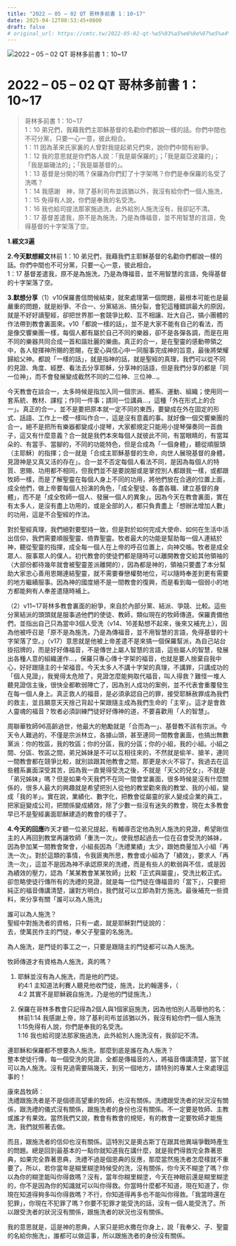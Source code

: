 ```yaml
---
title: "2022 – 05 – 02 QT 哥林多前書 1：10~17"
date: 2025-04-12T00:53:45+0800
draft: false
# original_url: https://cmtc.tw/2022-05-02-qt-%e5%93%a5%e6%9e%97%e5%a4%9a%e5%89%8d%e6%9b%b8-1%ef%bc%9a1017
---
```


![2022 – 05 – 02 QT 哥林多前書 1：10~17](/images/qt.jpg   "2022 – 05 – 02 QT 哥林多前書 1：10~17")

# 2022 – 05 – 02 QT 哥林多前書 1：10~17

> 哥林多前書 1：10~17  
> 1：10 弟兄們，我藉我們主耶穌基督的名勸你們都說一樣的話。你們中間也不可分黨，只要一心一意，彼此相合。  
> 1：11 因為革來氏家裏的人曾對我提起弟兄們來，說你們中間有紛爭。  
> 1：12 我的意思就是你們各人說：「我是屬保羅的」；「我是屬亞波羅的」；「我是屬磯法的」；「我是屬基督的」。  
> 1：13 基督是分開的嗎？保羅為你們釘了十字架嗎？你們是奉保羅的名受了洗嗎？  
> 1：14 我感謝　神，除了基利司布並該猶以外，我沒有給你們一個人施洗，  
> 1：15 免得有人說，你們是奉我的名受洗。  
> 1：16 我也給司提法那家施過洗，此外給別人施洗沒有，我卻記不清。  
> 1：17 基督差遣我，原不是為施洗，乃是為傳福音，並不用智慧的言語，免得基督的十字架落了空。

**1.經文3遍**

**2.今天默想經文**林前 1：10 弟兄們，我藉我們主耶穌基督的名勸你們都說一樣的話。你們中間也不可分黨，只要一心一意，彼此相合。  
1：17 基督差遣我，原不是為施洗，乃是為傳福音，並不用智慧的言語，免得基督的十字架落了空。

**3.默想分享**（1）v10保羅書信問候結束，就來處理第一個問題，最根本可能也是最嚴重的問題，就是紛爭、不合一、分黨結派、搞分裂，會犯這種錯誤最大的原因，就是不好好讀聖經，卻把世界那一套競爭比較、互不相讓、壯大自己，搞小團體的作法帶到教會裏面來。v10「都說一樣的話」，並不是大家不能有自己的看法，而是像交響樂團一樣，每個人都有屬於自己不同的樂器，卻不是各彈各調，而是在用不同的樂器共同合成一首和諧壯麗的樂曲。真正的合一，是在聖靈的感動帶領之中，各人發揮神所賜的恩賜，在愛心與信心中一同服事完成神的旨意，最後將榮耀歸給父神。都說「一樣的話」，就是指神的話，就是聖經的真理，我們可以從不同的見證、角度、經歷、看法去分享耶穌，分享神的話語，但是我們分享的都是「同一位神」，而不會發展變成截然不同的二位神、三位神…。

今天教會在談合一，太多時候是指加入同一個宗派、體系、運動、組織；使用同一套系統、教材、課程；作同一件事；請同一位講員…，這種「外在形式上的合一」。真正的合一，並不是要把原本就一定不同的東西，要變成在外在固定的形式、話語、工作上一模一樣叫作合一，這是沒有意義的事。就好像一個交響樂團的合一，絕不是把所有樂器都變成小提琴，大家都規定只能用小提琴彈奏同一首曲子，這又有什麼意義？合一就是我們本來每個人就彼此不同，有當眼睛的，有當耳朵的、有當手、當腳的，不同的功能特色，但是合成為「一個身體」，聽從順服頭（主耶穌）的指揮；合一就是「合成主耶穌基督的生命，向世人展現基督的身體，見證神是又真又活的存在」。合一並不否定每個人看法不同，是因為每個人的特質、恩賜、功用都不相同，但我們並不是要說服或是掌控別人都跟我一樣，或都跟牧師一樣，而是了解聖靈在每個人身上不同的功用，將他們放在合適的位置上面，成全他們，做上帝要每個人扮演的角色，「成全聖徒、各盡各職、建立基督的身體」，而不是「成全牧師一個人、發展一個人的異象」。因為今天在教會裏面，實在有太多人，是沒有盡上功用的，或是全部的人，都只負責盡上「想辦法增加人數」的功用，這是不合聖經的作法。

對於聖經真理，我們絕對要堅持一致，但是對於如何完成大使命、如何在生活中活出信仰，我們需要順服聖靈、倚靠聖靈。牧者最大的功能是幫助每一個人連結於神，聽從聖靈的指揮，成全每一個人在上帝的呼召位置上，向神交帳。牧者是成全眾人、服事眾人的僕人。初代教會的使徒們都是隨時可以離開教會交給其他領袖的（大部份都待幾年就會被聖靈差派離開的），因為都是神的，領袖只要盡了本分幫助大家忠心善用恩賜連結聖靈，就不需要眷戀權勢地位，可以隨時奉差到更有需要的地方繼續服事。因為神的國度絕不是一間教會的復興，而是看到每一個弱小的地方都能夠有人奉差遣隨時補上。

（2）v11~17哥林多教會裏面的紛爭，來自於內部分黨、結派、爭競、比較。這些分黨結派的頭頭就是服事過他們的使徒、教師，類似現在的牧師傳道。保羅責備他們，並指出自己只為當中3個人受洗（v14、16差點想不起來，後來又補充上），因為他被呼召是「原不是為施洗，乃是為傳福音，並不用智慧的言語，免得基督的十字架落了空。」（v17）意思就是他被上帝差遣不是來搞一個保羅幫派，為自己站台掛招牌的，而是好好傳福音，不是傳世上屬人智慧的言語，這些屬人的智慧，發展出各種人意的組織運作…，保羅只專心傳十字架的福音，也就是要人捨棄自我中心，好好跟隨主的十架福音。今天太多人不講十字架的真理，不講罪，只講成功的「個人見證」，我覺得太危險了，見證怎麼能夠取代福音，叫人得救？難怪一堆人聽見證信主後，很快全都軟弱陣亡了，因為別人成功的案例，並不代表會重覆發生在每一個人身上。真正救人的福音，是必須承認自己的罪，接受耶穌赦罪成為我們的救主，並且願意天天捨己背起十架跟隨主成為我們生命的「主宰」。這才是會救人靈魂的福音？牧者必須訓練門徒好好傳神的道，不要喜歡用「人的智慧」。

周聯華牧師96高齡過世，他最大的勉勵就是「合而為一」、基督教不該有宗派。今天令人難過的，不僅是宗派林立，各據山頭，甚至連同一間教會裏面，也搞出無數黨派：你的牧區，我的牧區；你的分區，我的分區；你的小組，我的小組。小組之間、分區、牧區之間，弟兄姊妹是不可以互相往來的，不然就是偷羊、搶羊，連同一間教會都在競爭比較，就別談跟其他教會之間，那更是水火不容了。我過去在這些體系裏面深受其苦，因為我一直覺得受洗之後，不就是「天父的兒女」，不就是「弟兄姊妹」嗎？但是如果今天我們不在同一間會堂裏面，很多時候是沒有什麼關係的，很多人最大的興趣就是希望把別人從他的教堂勸來我的教堂、我的小組，變成「我的羊」。實在說，業績化、數字化，把教會從屬靈的家人變成企業的員工，把家庭變成公司，把關係變成績效，除了少數一些沒有迷失的教會，現在太多教會早已不是聖經裏面耶穌建造的教會的樣子了。

**4.今天的回應**昨天才聽一位弟兄提起，有輔導否定他為別人施洗的見證，希望剛信主的人再回到教堂再讓牧師「重洗一次」。使我想起過去一位在召會受洗的姊妹，因為參加某一間教會聚會，小組長因為「洗禮業績」太少，跟她商量加入小組「再洗一次」。對於這類的事情，令我匪夷所思，教會或小組為了「績效」，要求人「再洗一次」，這並不是因為神不承認原來的洗禮，而是有些人的軟弱與不信，或是因為績效的壓力，認為「某某教會某某牧師」比較「正式與屬靈」，受洗比較正式。卻忽略使徒行傳所有的洗禮的見證，就是每一位門徒在傳福音的「當下」，只要把純正的福音傳講清楚，讓對方明白，我們就可以立即為對方施洗。最後補充一些資料，來分享有關「誰可以為人施洗」

誰可以為人施洗？  
聖經中對施洗者的資格，只有一處，就是耶穌對門徒說的：  
去，使萬民作主的門徒，奉父子聖靈的名施洗。

為人施洗，是門徒的事工之一，只要是跟隨主的門徒都可以為人施洗。

牧師傳道才有資格為人施洗，真的嗎？  
1. 耶穌並沒有為人施洗，而是他的門徒。  
約4:1 主知道法利賽人聽見他收門徒，施洗，比約翰還多，（  
4:2 其實不是耶穌親自施洗，乃是他的門徒施洗，）

2. 保羅在哥林多教會只記得為2個人與1個家庭施洗，因為他怕別人高舉他的名：  
林前1:14 我感謝上帝，除了基利司布並該猶以外，我沒有給你們一個人施洗  
1:15免得有人說，你們是奉我的名受洗。  
1:16 我也給司提法那家施過洗，此外給別人施洗沒有，我卻記不清。

連耶穌和保羅都不想要為人施洗，那麼到底是誰在為人施洗？  
整本使徒行傳，每一個受洗的見證，全都是傳福音的人，將福音傳講清楚，當下就可以為人施洗。沒有見過需要隔幾天，到另一個地方，請特別的專業人士來處理這事的！

康來昌牧師：  
洗禮跟施洗者是不是個德高望重的牧師，也沒有關係。洗禮跟受洗者的狀況沒有關係，跟洗禮的儀式沒有關係，跟施洗者的身份也沒有關係。不一定要是牧師、主教或誰才有果效。當然我們又說，教會有教會的規矩，有的教會一定要牧師才能施洗，我們就照著去做。

而且，跟施洗者的信仰也沒有關係。這特別又是奧古斯丁在跟其他異端爭戰時產生的問題。總是回到最基本的一點你就知道我在講什麼，就是我們得救完全靠著恩典，如果完全靠著恩典，洗禮不過是個恩典的反應，那麼當然施洗者怎麼樣就不重要了。所以，若你當年是糊里糊塗時候受的洗，沒有關係，你今天不糊塗了嗎？你以為你的糊塗能叫你得救嗎？沒有，當年你糊里糊塗，今天在神眼前還是糊里糊塗的，你不是因為你的知識就可以叫你得救。你當時什麼都不知道，現在知道了，你現在知道得夠多叫你得救嗎？不行，你知道得再多也不能叫你得救。「我當時還在犯罪」，你現在不犯罪了嗎？你要不犯罪才能受洗的話，沒有一個人能受洗了。所以跟受洗者的狀況沒有關係，跟施洗者的狀況也沒有關係。

我的意思就是，這是神的恩典，人家只是把水撒在你身上，說「我奉父、子、聖靈的名給你施洗」，誰都可以做這事，所以跟施洗者的身份沒有關係。